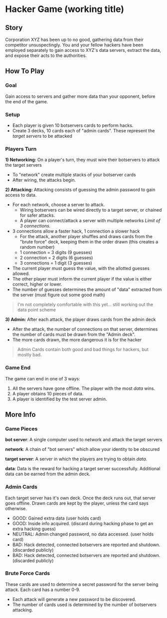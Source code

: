 Hacker Game (working title)
===========================

Story
---------------------------
Corporation XYZ has been up to no good, gathering data from their competitor 
unsuspectingly.  You and your fellow hackers have been employed separately to 
gain access to XYZ's data servers, extract the data, and expose their acts to
the authorities.


How To Play
---------------------------
### Goal
Gain access to servers and gather more data than your opponent, before the end of the game.


### Setup
- Each player is given 10 botservers cards to perform hacks.
- Create 3 decks, 10 cards each of "admin cards".  These represent the _target servers_ to be attacked


### Players Turn
**1) Networking:**
On a player's turn, they must wire their botservers to attack the target servers

- To "network" create multiple stacks of your botserver cards
- After wiring, the attacks begin.

**2) Attacking:**
Attacking consists of guessing the admin password to gain access to data.

- For each network, choose a server to attack.
  - Wiring botservers can be wired directly to a target server, or chained for safer attacks.
  - A player can connect/attack a server with multiple networks *Limit of 3 connections.*
- 3 connections allow a faster hack, 1 connection a slower hack
  - For the attack, another player shuffles and draws cards from the "brute force" deck, keeping them in the order drawn (this creates a random number)
  - 1 connection = 3 digits (9 guesses)
  - 2 connection = 2 digits (6 guesses)
  - 3 connections = 1 digit (3 guesses)
- The current player must guess the value, with the allotted guesses allowed.
- The other player must inform the current player if the value is either correct, higher or lower.
- The number of guesses determines the amount of "data" extracted from the server (must figure out some good math)

> I'm not completely comfortable with this yet... still working out the data point scheme

**3) Admin:**
After each attack, the player draws cards from the admin deck 

- After the attack, the number of connections on that server, determines the number of cards must be drawn from the "Admin deck".
- The more cards drawn, the more dangerous it is for the hacker

> Admin Cards contain both good and bad things for hackers, but mostly bad.


### Game End
The game can end in one of 3 ways:

1. All the servers have gone offline.  The player with the most *data* wins.
2. A player obtains 10 pieces of data.
3. A player is identified by the test server admin.



More Info
---------------------------
### Game Pieces
__bot server__: 
A single computer used to network and attack the target servers

__network__:
A chain of "bot servers" which allow your identity to be obscured

__target server__:
A server in which the players are trying to obtain *data*.

__data__:
Data is the reward for hacking a target server successfully.  Additional data can be earned from the admin deck.


### Admin Cards
Each target server has it's own deck.  Once the deck runs out, that server goes
offline.  Drawn cards are kept by the player, unless the card says otherwise.

- GOOD: Gained extra data (user holds card)
- GOOD: Inside info acquired. (discard during hacking phase to get an extra hacking guess)
- NEUTRAL: Admin changed password, no data accessed. (user holds card)
- BAD: Hack detected, connected botservers are reported and shutdown. (discarded publicly)
- BAD: Hack detected, connected botservers are reported and shutdown. (discarded publicly)


### Brute Force Cards
These cards are used to determine a secret password for the server being attack. Each card has a number 0-9.

- Each attack will generate a new password to be discovered.
- The number of cards used is determined by the number of botservers attacking.


